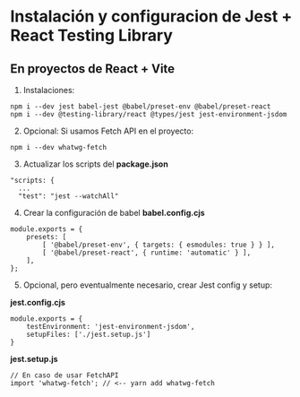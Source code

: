 # Instalación y configuracion de Jest + React Testing Library
## En proyectos de React + Vite

1. Instalaciones:
```
npm i --dev jest babel-jest @babel/preset-env @babel/preset-react 
npm i --dev @testing-library/react @types/jest jest-environment-jsdom
```

2. Opcional: Si usamos Fetch API en el proyecto:
```
npm i --dev whatwg-fetch
```

3. Actualizar los scripts del __package.json__
```
"scripts: {
  ...
  "test": "jest --watchAll"
```

4. Crear la configuración de babel __babel.config.cjs__
```
module.exports = {
    presets: [
        [ '@babel/preset-env', { targets: { esmodules: true } } ],
        [ '@babel/preset-react', { runtime: 'automatic' } ],
    ],
};
```

5. Opcional, pero eventualmente necesario, crear Jest config y setup:

__jest.config.cjs__
```
module.exports = {
    testEnvironment: 'jest-environment-jsdom',
    setupFiles: ['./jest.setup.js']
}
```

__jest.setup.js__
```
// En caso de usar FetchAPI
import 'whatwg-fetch'; // <-- yarn add whatwg-fetch
```

